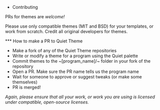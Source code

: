 * Contributing

PRs for themes are *welcome!*

Please use only compatible themes (MIT and BSD) for your templates, or work from scratch.
Credit all original developers for themes.

*** How to make a PR to Quiet Theme
- Make a fork of any of the Quiet Theme repositories
- Write or modify a theme for a program using the Quiet palette
- Commit themes to the ~[program_name]/~ folder in your fork of the repository
- Open a PR. Make sure the PR name tells us the program name
- Wait for someone to approve or suggest tweaks (or make some themselves)
- PR is merged!

*Again, please ensure that all your work, or work you are using is licensed under compatible, open-source licenses.*
